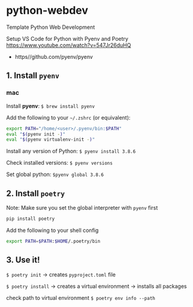 # python-webdev
Template Python Web Development

Setup VS Code for Python with Pyenv and Poetry
https://www.youtube.com/watch?v=547Jr26duHQ

- https//github.com/pyenv/pyenv

## 1. Install `pyenv`


### mac

Install **pyenv**:
`$ brew install pyenv`

Add the following to your `~/.zshrc` (or equivalent):
```bash
export PATH="/home/<user>/.pyenv/bin:$PATH"
eval "$(pyenv init -)"
eval "$(pyenv virtualenv-init -)"
```

Install any version of Python:
`$ pyenv install 3.8.6`

Check installed versions:
`$ pyenv versions`

Set global python:
`$pyenv global 3.8.6`


## 2. Install `poetry`

Note: Make sure you set the global interpreter with `pyenv` first

```bash
pip install poetry
```

Add the following to your shell config
```bash
export PATH=$PATH:$HOME/.poetry/bin
```

## 3. Use it!

`$ poetry init`
-> creates `pyproject.toml` file

`$ poetry install`
-> creates a virtual environment
-> installs all packages

check path to virtual environment
`$ poetry env info --path`





